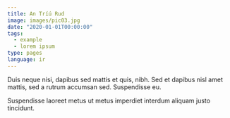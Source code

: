 ```yaml
---
title: An Tríú Rud
image: images/pic03.jpg
date: "2020-01-01T00:00:00"
tags:
  - example
  - lorem ipsum
type: pages
language: ir
---
```

Duis neque nisi, dapibus sed mattis et quis, nibh. Sed et dapibus nisl amet
mattis, sed a rutrum accumsan sed. Suspendisse eu.
<!-- níos mó -->
Suspendisse laoreet metus ut metus imperdiet interdum aliquam justo tincidunt.
